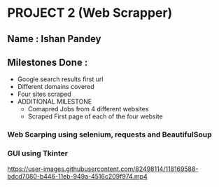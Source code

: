 # PROJECT 2 (Web Scrapper)

## Name : Ishan Pandey


## Milestones Done :

- Google search results first url
- Different domains covered
- Four sites scraped
- ADDITIONAL MILESTONE
  - Comapred Jobs from 4 different websites
  - Scraped First page of each of the four website

### Web Scarping using selenium, requests and BeautifulSoup
### GUI using Tkinter

https://user-images.githubusercontent.com/82498114/118169588-bdcd7080-b446-11eb-949a-4516c209f974.mp4

